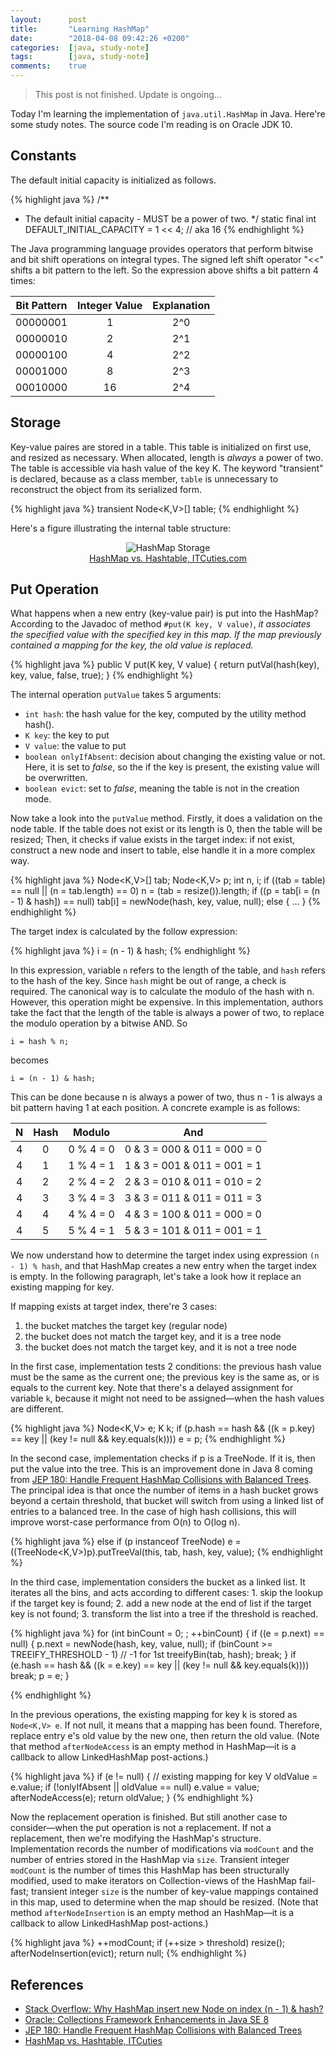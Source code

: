 ```yaml
---
layout:      post
title:       "Learning HashMap"
date:        "2018-04-08 09:42:26 +0200"
categories:  [java, study-note]
tags:        [java, study-note]
comments:    true
---
```


> This post is not finished. Update is ongoing...

Today I'm learning the implementation of `java.util.HashMap` in Java. Here're
some study notes. The source code I'm reading is on Oracle JDK 10.

## Constants

The default initial capacity is initialized as follows.

{% highlight java %}
/**
 * The default initial capacity - MUST be a power of two.
 */
static final int DEFAULT_INITIAL_CAPACITY = 1 << 4; // aka 16
{% endhighlight %}

The Java programming language provides operators that perform bitwise and bit
shift operations on integral types. The signed left shift operator "\<\<"
shifts a bit pattern to the left. So the expression above shifts a bit pattern 4
times:

Bit Pattern | Integer Value | Explanation
:---------: | :-----------: | :---------:
00000001    | 1             | 2^0
00000010    | 2             | 2^1
00000100    | 4             | 2^2
00001000    | 8             | 2^3
00010000    | 16            | 2^4

## Storage

Key-value paires are stored in a table. This table is
initialized on first use, and resized as necessary. When allocated, length is
_always_ a power of two. The table is accessible via hash value of the key K.
The keyword "transient" is declared, because as a class member, `table` is
unnecessary to reconstruct the object from its serialized form.

{% highlight java %}
transient Node<K,V>[] table;
{% endhighlight %}

Here's a figure illustrating the internal table structure:

<figure align="center">
  <img src="{{ site.url }}/assets/2018-04-08-hashmap-storage.png"
       alt="HashMap Storage" />
  <figcaption>
    <a href="http://www.itcuties.com/java/hashmap-hashtable/">
      HashMap vs. Hashtable, ITCuties.com
    </a>
  </figcaption>
</figure>

## Put Operation

What happens when a new entry (key-value pair) is put into the HashMap?
According to the Javadoc of method `#put(K key, V value)`, _it associates
the specified value with the specified key in this map. If the map previously
contained a mapping for the key, the old value is replaced._

{% highlight java %}
public V put(K key, V value) {
    return putVal(hash(key), key, value, false, true);
}
{% endhighlight %}

The internal operation `putValue` takes 5 arguments:

- `int hash`: the hash value for the key, computed by the utility method hash().
- `K key`: the key to put
- `V value`: the value to put
- `boolean onlyIfAbsent`: decision about changing the existing value or not.
  Here, it is set to _false_, so the if the key is present, the existing value
  will be overwritten.
- `boolean evict`: set to _false_, meaning the table is not in the creation
  mode.

Now take a look into the `putValue` method. Firstly, it does a validation on the
node table. If the table does not exist or its length is 0, then the table will
be resized; Then, it checks if value exists in the target index: if not exist,
construct a new node and insert to table, else handle it in a more complex way.

{% highlight java %}
Node<K,V>[] tab; Node<K,V> p; int n, i;
if ((tab = table) == null || (n = tab.length) == 0)
    n = (tab = resize()).length;
if ((p = tab[i = (n - 1) & hash]) == null)
    tab[i] = newNode(hash, key, value, null);
else {
    ...
}
{% endhighlight %}

The target index is calculated by the follow expression:

{% highlight java %}
i = (n - 1) & hash;
{% endhighlight %}

In this expression, variable `n` refers to the length of the table, and `hash`
refers to the hash of the key. Since `hash` might be out of range, a check is
required. The canonical way is to calculate the modulo of the hash with n.
However, this operation might be expensive. In this implementation, authors take
the fact that the length of the table is always a power of two, to replace the
modulo operation by a bitwise AND. So

```
i = hash % n;
```

becomes

```
i = (n - 1) & hash;
```

This can be done because n is always a power of two, thus n - 1 is always a bit
pattern having 1 at each position. A concrete example is as follows:

N     | Hash  | Modulo    | And
:---: | :---: | :-------: | :-------------------------:
4     | 0     | 0 % 4 = 0 | 0 & 3 = 000 & 011 = 000 = 0
4     | 1     | 1 % 4 = 1 | 1 & 3 = 001 & 011 = 001 = 1
4     | 2     | 2 % 4 = 2 | 2 & 3 = 010 & 011 = 010 = 2
4     | 3     | 3 % 4 = 3 | 3 & 3 = 011 & 011 = 011 = 3
4     | 4     | 4 % 4 = 0 | 4 & 3 = 100 & 011 = 000 = 0
4     | 5     | 5 % 4 = 1 | 5 & 3 = 101 & 011 = 001 = 1

We now understand how to determine the target index using expression `(n - 1) %
hash`, and that HashMap creates a new entry when the target index is empty. In
the following paragraph, let's take a look how it replace an existing mapping
for key.

If mapping exists at target index, there're 3 cases:

1. the bucket matches the target key (regular node)
2. the bucket does not match the target key, and it is a tree node
3. the bucket does not match the target key, and it is not a tree node

In the first case, implementation tests 2 conditions: the previous hash value
must be the same as the current one; the previous key is the same as, or is
equals to the current key. Note that there's a delayed assignment for variable
`k`, because it might not need to be assigned—when the hash values are
different.

{% highlight java %}
Node<K,V> e; K k;
if (p.hash == hash &&
    ((k = p.key) == key || (key != null && key.equals(k))))
    e = p;
{% endhighlight %}

In the second case, implementation checks if p is a TreeNode. If it is, then put
the value into the tree. This is an improvement done in Java 8 coming from [JEP
180: Handle Frequent HashMap Collisions with Balanced Trees][jep180]. The
principal idea is that once the number of items in a hash bucket grows beyond a
certain threshold, that bucket will switch from using a linked list of entries
to a balanced tree. In the case of high hash collisions, this will improve
worst-case performance from O(n) to O(log n).

{% highlight java %}
else if (p instanceof TreeNode)
    e = ((TreeNode<K,V>)p).putTreeVal(this, tab, hash, key, value);
{% endhighlight %}

In the third case, implementation considers the bucket as a linked list. It
iterates all the bins, and acts according to different cases: 1. skip the lookup
if the target key is found; 2. add a new node at the end of list if the target
key is not found; 3. transform the list into a tree if the threshold is reached.

{% highlight java %}
for (int binCount = 0; ; ++binCount) {
    if ((e = p.next) == null) {
        p.next = newNode(hash, key, value, null);
        if (binCount >= TREEIFY_THRESHOLD - 1) // -1 for 1st
            treeifyBin(tab, hash);
        break;
    }
    if (e.hash == hash &&
        ((k = e.key) == key || (key != null && key.equals(k))))
        break;
    p = e;
}

{% endhighlight %}

In the previous operations, the existing mapping for key k is stored as
`Node<K,V> e`. If not null, it means that a mapping has been found.
Therefore, replace entry e's old value by the new one, then return the old
value. (Note that method `afterNodeAccess` is an empty method in HashMap—it is a
callback to allow LinkedHashMap post-actions.)

{% highlight java %}
if (e != null) { // existing mapping for key
    V oldValue = e.value;
    if (!onlyIfAbsent || oldValue == null)
        e.value = value;
    afterNodeAccess(e);
    return oldValue;
}
{% endhighlight %}

Now the replacement operation is finished. But still another case to
consider—when the put operation is not a replacement. If not a replacement, then
we're modifying the HashMap's structure. Implementation records the number of
modifications via `modCount` and the number of entries stored in the HashMap via
`size`. Transient integer `modCount` is the number of times this HashMap has
been structurally modified, used to make iterators on Collection-views of the
HashMap fail-fast; transient integer `size` is the number of key-value mappings
contained in this map, used to determine when the map should be resized. (Note
that method `afterNodeInsertion` is an empty method an HashMap—it is a callback
to allow LinkedHashMap post-actions.)

{% highlight java %}
++modCount;
if (++size > threshold)
    resize();
afterNodeInsertion(evict);
return null;
{% endhighlight %}

## References

- [Stack Overflow: Why HashMap insert new Node on index (n - 1) & hash?](https://stackoverflow.com/questions/27230938/why-hashmap-insert-new-node-on-index-n-1-hash)
- [Oracle: Collections Framework Enhancements in Java SE 8](https://docs.oracle.com/javase/8/docs/technotes/guides/collections/changes8.html)
- [JEP 180: Handle Frequent HashMap Collisions with Balanced Trees][jep180]
- [HashMap vs. Hashtable, ITCuties](http://www.itcuties.com/java/hashmap-hashtable/)

[jep180]: http://openjdk.java.net/jeps/180
